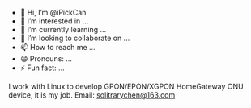 - 👋 Hi, I’m @iPickCan
- 👀 I’m interested in ...
- 🌱 I’m currently learning ...
- 💞️ I’m looking to collaborate on ...
- 📫 How to reach me ...
- 😄 Pronouns: ...
- ⚡ Fun fact: ...

<!---
iPickCan/iPickCan is a ✨ special ✨ repository because its `README.md` (this file) appears on your GitHub profile.
You can click the Preview link to take a look at your changes.
--->

I work with Linux to develop GPON/EPON/XGPON HomeGateway ONU device, it is my job.
Email: solitrarychen@163.com

